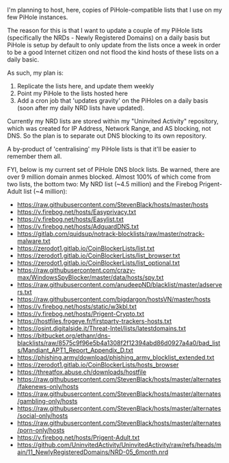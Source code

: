 I'm planning to host, here, copies of PiHole-compatible lists that I use on my few PiHole instances.

The reason for this is that I want to update a couple of my PiHole lists (specifically the NRDs - Newly Registered Domains) on a daily basis but PiHole is setup by default to only update from the lists once a week in order to be a good Internet citizen ond not flood the kind hosts of these lists on a daily basic.

As such, my plan is:
1. Replicate the lists here, and update them weekly
2. Point my PiHole to the lists hosted here
3. Add a cron job that 'updates gravity' on the PiHoles on a daily basis (soon after my daily NRD lists have updated).

Currently my NRD lists are stored within my "Uninvited Activity" repository, which was created for IP Address, Network Range, and AS blocking, not DNS. So the plan is to separate out DNS blocking to its own repository.

A by-product of 'centralising' my PiHole lists is that it'll be easier to remember them all.

FYI, below is my current set of PiHole DNS block lists. Be warned, there are over 9 million domain anmes blocked. Almost 100% of which come from two lists, the bottom two: My NRD list (~4.5 million) and the Firebog Prigent-Adult list (~4 million):
- https://raw.githubusercontent.com/StevenBlack/hosts/master/hosts
- https://v.firebog.net/hosts/Easyprivacy.txt
- https://v.firebog.net/hosts/Easylist.txt
- https://v.firebog.net/hosts/AdguardDNS.txt
- https://gitlab.com/quidsup/notrack-blocklists/raw/master/notrack-malware.txt
- https://zerodot1.gitlab.io/CoinBlockerLists/list.txt
- https://zerodot1.gitlab.io/CoinBlockerLists/list_browser.txt
- https://zerodot1.gitlab.io/CoinBlockerLists/list_optional.txt
- https://raw.githubusercontent.com/crazy-max/WindowsSpyBlocker/master/data/hosts/spy.txt
- https://raw.githubusercontent.com/anudeepND/blacklist/master/adservers.txt
- https://raw.githubusercontent.com/bigdargon/hostsVN/master/hosts
- https://v.firebog.net/hosts/static/w3kbl.txt
- https://v.firebog.net/hosts/Prigent-Crypto.txt
- https://hostfiles.frogeye.fr/firstparty-trackers-hosts.txt
- https://osint.digitalside.it/Threat-Intel/lists/latestdomains.txt
- https://bitbucket.org/ethanr/dns-blacklists/raw/8575c9f96e5b4a1308f2f12394abd86d0927a4a0/bad_lists/Mandiant_APT1_Report_Appendix_D.txt
- https://phishing.army/download/phishing_army_blocklist_extended.txt
- https://zerodot1.gitlab.io/CoinBlockerLists/hosts_browser
- https://threatfox.abuse.ch/downloads/hostfile
- https://raw.githubusercontent.com/StevenBlack/hosts/master/alternates/fakenews-only/hosts
- https://raw.githubusercontent.com/StevenBlack/hosts/master/alternates/gambling-only/hosts
- https://raw.githubusercontent.com/StevenBlack/hosts/master/alternates/social-only/hosts
- https://raw.githubusercontent.com/StevenBlack/hosts/master/alternates/porn-only/hosts
- https://v.firebog.net/hosts/Prigent-Adult.txt
- https://github.com/UninvitedActivity/UninvitedActivity/raw/refs/heads/main/11_NewlyRegisteredDomains/NRD-05_6month.nrd

